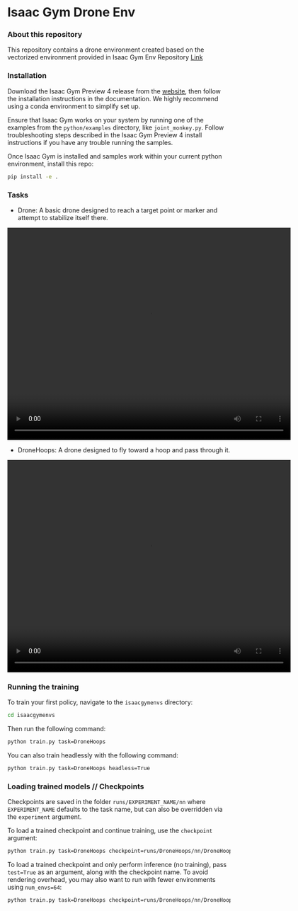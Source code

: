 # Isaac Gym Drone Env

### About this repository

This repository contains a drone environment created based on the vectorized environment provided in Isaac Gym Env Repository [Link](https://github.com/NVIDIA-Omniverse/IsaacGymEnvs)


### Installation

Download the Isaac Gym Preview 4 release from the [website](https://developer.nvidia.com/isaac-gym), then
follow the installation instructions in the documentation. We highly recommend using a conda environment 
to simplify set up.

Ensure that Isaac Gym works on your system by running one of the examples from the `python/examples` 
directory, like `joint_monkey.py`. Follow troubleshooting steps described in the Isaac Gym Preview 4
install instructions if you have any trouble running the samples.

Once Isaac Gym is installed and samples work within your current python environment, install this repo:

```bash
pip install -e .
```
### Tasks
* Drone: A basic drone designed to reach a target point or marker and attempt to stabilize itself there.
<video width="640" height="480" controls>
  <source src="assets/repo/Drone.mp4" type="video/mp4">
</video>


* DroneHoops: A drone designed to fly toward a hoop and pass through it.
<video width="640" height="480" controls>
  <source src="assets/repo/DroneHoops.mp4" type="video/mp4">
</video>

### Running the training

To train your first policy, navigate to the `isaacgymenvs` directory:

```bash
cd isaacgymenvs
```

Then run the following command:

```bash
python train.py task=DroneHoops
```

You can also train headlessly with the following command:

```bash
python train.py task=DroneHoops headless=True
```


### Loading trained models // Checkpoints

Checkpoints are saved in the folder `runs/EXPERIMENT_NAME/nn` where `EXPERIMENT_NAME` 
defaults to the task name, but can also be overridden via the `experiment` argument.

To load a trained checkpoint and continue training, use the `checkpoint` argument:

```bash
python train.py task=DroneHoops checkpoint=runs/DroneHoops/nn/DroneHoops.pth
```

To load a trained checkpoint and only perform inference (no training), pass `test=True` 
as an argument, along with the checkpoint name. To avoid rendering overhead, you may 
also want to run with fewer environments using `num_envs=64`:

```bash
python train.py task=DroneHoops checkpoint=runs/DroneHoops/nn/DroneHoops.pth test=True num_envs=64
```
